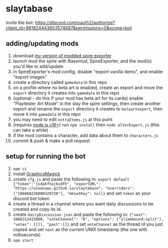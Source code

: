 # slaytabase
invite the bot: https://discord.com/oauth2/authorize?client_id=961824443653574687&permissions=0&scope=bot

## adding/updating mods
1. download [my version of modded spire exporter](https://github.com/OceanUwU/sts-exporter/releases)
2. launch mod the spire with Basemod, SpireExporter, and the mod(s) you'd like to add/update
3. in SpireExporter's mod config, disable "export vanilla items", and enable "export images"
4. create a directory called `gamedata` in this repo
5. on a profile where no beta art is enabled, create an export and move the `export` directory it creates into `gamedata` in this repo
6. (optional - do this if your mod has beta art for its cards) enable "Playtester Art Mode" in the slay the spire settings, then create another export and rename the `export` directory it creates to `betaartexport`, then move it into `gamedata` in this repo
7. you may need to edit `extraItems.js` at this point
8. (requires [node.js v16+](https://nodejs.org/en/download/)) run `npm install` then `node alterExport.js` (this can take a while)
9. if the mod contains a character, add data about them to `characters.js`
10. commit & push & make a pull request

## setup for running the bot
1. `npm ci`
2. install [GraphicsMagick](http://www.graphicsmagick.org/download.html)
2. create `cfg.js` and paste the following in: `export default {"token":"jsdakfhajksdfh", "exportURL": "https://oceanuwu.github.io/slaytabase", "overriders": ["106068236000329728"], "mkswtKey": null}` and set `token` as your discord bot token
3. create a thread in a channel where you want daily discussions to be created and copy its id.
4. create `dailyDiscussion.json` and paste the following in: `{"next": 1666312415000, "voteChannel": "0", "options": ["slimebound:split"], "votes": [[]], "past":[]}` and set `voteChannel` as the thread id you just copied and set `next` as the current UNIX timestamp (the one with milliseconds)
5. `npm start`
